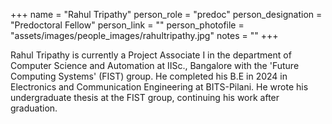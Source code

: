 +++
name = "Rahul Tripathy"
person_role = "predoc"
person_designation = "Predoctoral Fellow"
person_link = ""
person_photofile = "assets/images/people_images/rahultripathy.jpg"
notes = ""
+++

Rahul Tripathy is currently a Project Associate I in the department of Computer Science and Automation at IISc., Bangalore with the 'Future Computing Systems' (FIST) group. He completed his B.E in 2024 in Electronics and Communication Engineering at BITS-Pilani. He wrote his undergraduate thesis at the FIST group, continuing his work after graduation. 

